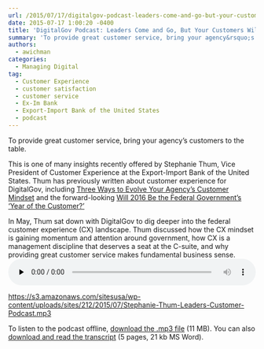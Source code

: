 ```yaml
---
url: /2015/07/17/digitalgov-podcast-leaders-come-and-go-but-your-customers-will-remain/
date: 2015-07-17 1:00:20 -0400
title: 'DigitalGov Podcast: Leaders Come and Go, But Your Customers Will Remain'
summary: 'To provide great customer service, bring your agency&rsquo;s customers to the table. This is one of many insights recently offered by Stephanie Thum, Vice President of Customer Experience at the Export-Import Bank of the United States. Thum has previously written about customer experience for DigitalGov, including Three Ways to Evolve Your Agency&rsquo;s Customer Mindset and'
authors:
  - awichman
categories:
  - Managing Digital
tag:
  - Customer Experience
  - customer satisfaction
  - customer service
  - Ex-Im Bank
  - Export-Import Bank of the United States
  - podcast
---
```


To provide great customer service, bring your agency’s customers to the table.

This is one of many insights recently offered by Stephanie Thum, Vice President of Customer Experience at the Export-Import Bank of the United States. Thum has previously written about customer experience for DigitalGov, including [Three Ways to Evolve Your Agency’s Customer Mindset](https://www.WHATEVER/2015/05/13/three-ways-to-evolve-your-agencys-customer-mindset/) and the forward-looking [Will 2016 Be the Federal Government’s ‘Year of the Customer?’](https://www.WHATEVER/2014/12/01/will-2016-be-the-federal-governments-year-of-the-customer/)

In May, Thum sat down with DigitalGov to dig deeper into the federal customer experience (CX) landscape. Thum discussed how the CX mindset is gaining momentum and attention around government, how CX is a management discipline that deserves a seat at the C-suite, and why providing great customer service makes fundamental business sense.<audio class="wp-audio-shortcode" id="audio-288702-3" preload="none" style="width: 100%;" controls="controls"><source type="audio/mpeg" src="https://s3.amazonaws.com/sitesusa/wp-content/uploads/sites/212/2015/07/Stephanie-Thum-Leaders-Customer-Podcast.mp3?_=3" />

<https://s3.amazonaws.com/sitesusa/wp-content/uploads/sites/212/2015/07/Stephanie-Thum-Leaders-Customer-Podcast.mp3></audio> 

 

To listen to the podcast offline, [download the .mp3 file](https://s3.amazonaws.com/sitesusa/wp-content/uploads/sites/212/2015/07/Stephanie-Thum-Leaders-Customer-Podcast.mp3 "Listen to An Inside look at the Digital Analytics Program") (11 MB). You can also [download and read the transcript](https://s3.amazonaws.com/sitesusa/wp-content/uploads/sites/212/2015/07/DigitalGov-Customer-Service-Podcast-Transcript-May-2015-Ashley-Wichman-and-Stephanie-Thum.docx) (5 pages, 21 kb MS Word).